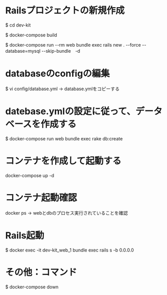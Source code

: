 # Railsプロジェクトの新規作成
$ cd dev-kit

$ docker-compose build

$ docker-compose run --rm web bundle exec rails new . --force --database=mysql --skip-bundle　-d

# databaseのconfigの編集
$ vi config/database.yml
-> database.ymlをコピーする

# datebase.ymlの設定に従って、データベースを作成する
$ docker-compose run web bundle exec rake db:create

# コンテナを作成して起動する
docker-compose up -d

# コンテナ起動確認
docker ps
-> webとdbのプロセス実行されていることを確認

# Rails起動
$ docker exec -it dev-kit_web_1 bundle exec rails s -b 0.0.0.0

# その他：コマンド
$ docker-compose down
